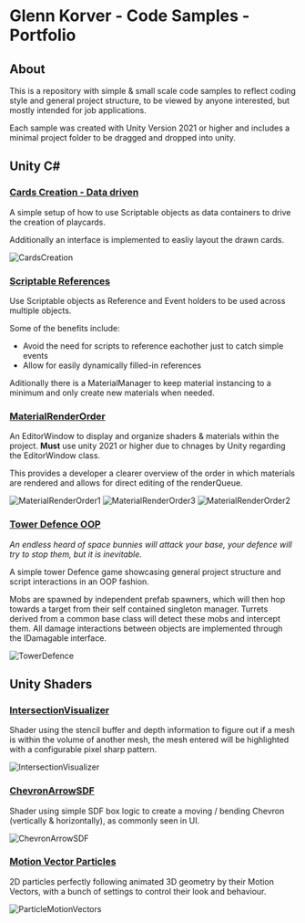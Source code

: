 # Glenn Korver - Code Samples - Portfolio

## About

This is a repository with simple & small scale code samples to reflect coding style and general project structure, to be viewed by anyone interested, but mostly intended for job applications.

Each sample was created with Unity Version 2021 or higher and includes a minimal project folder to be dragged and dropped into unity.


## Unity C#

### [Cards Creation - Data driven](https://github.com/GlennPr/Portfolio/tree/master/Unity-C%23/Cards-DataDriven)
A simple setup of how to use Scriptable objects as data containers to drive the creation of playcards.

Additionally an interface is implemented to easliy layout the drawn cards.

![CardsCreation](https://user-images.githubusercontent.com/15729395/164309788-99b80bda-7fc1-4de6-8465-75de5c65f5a8.PNG)


### [Scriptable References](https://github.com/GlennPr/Portfolio/tree/master/Unity-C%23/Scriptable-References)
Use Scriptable objects as Reference and Event holders to be used across multiple objects.

Some of the benefits include:
- Avoid the need for scripts to reference eachother just to catch simple events
- Allow for easily dynamically filled-in references

Aditionally there is a MaterialManager to keep material instancing to a minimum and only create new materials when needed.


### [MaterialRenderOrder](https://github.com/GlennPr/Portfolio/tree/master/Unity-C%23/EditorWindow-MaterialRenderOrder)
An EditorWindow to display and organize shaders & materials within the project. **Must** use unity 2021 or higher due to chnages by Unity regarding the EditorWindow class.

This provides a developer a clearer overview of the order in which materials are rendered and allows for direct editing of the renderQueue.

![MaterialRenderOrder1](https://user-images.githubusercontent.com/15729395/164308213-978997f8-1045-4de5-92bc-c7453987eccf.PNG)
![MaterialRenderOrder3](https://user-images.githubusercontent.com/15729395/164308257-b8d0b169-0a26-4d74-98a0-8fc0e5bb882f.PNG)
![MaterialRenderOrder2](https://user-images.githubusercontent.com/15729395/164308266-b12b7832-9a61-4ad8-80a7-1f280a7e2542.PNG)


### [Tower Defence OOP](https://github.com/GlennPr/Portfolio/tree/master/Unity-C%23/TowerDefence-OOP/MinimalProject/Assets)
*An endless heard of space bunnies will attack your base, your defence will try to stop them, but it is inevitable.* 

A simple tower Defence game showcasing general project structure and script interactions in an OOP fashion.

Mobs are spawned by independent prefab spawners, which will then hop towards a target from their self contained singleton manager.
Turrets derived from a common base class will detect these mobs and intercept them.
All damage interactions between objects are implemented through the IDamagable interface.


![TowerDefence](https://user-images.githubusercontent.com/15729395/164556726-80fdd160-a8f4-41a3-8d14-69a4f379c246.PNG)



## Unity Shaders

### [IntersectionVisualizer](https://github.com/GlennPr/Portfolio/tree/master/Unity-Shader/IntersectionVisualizer)
Shader using the stencil buffer and depth information to figure out if a mesh is within the volume of another mesh, the mesh entered will be highlighted with a configurable pixel sharp pattern.

![IntersectionVisualizer](https://user-images.githubusercontent.com/15729395/164309442-ca2bb610-3143-4c34-846b-c88886450882.PNG)


### [ChevronArrowSDF](https://github.com/GlennPr/Portfolio/tree/master/Unity-Shader/ChevronArrowSDF)
Shader using simple SDF box logic to create a moving / bending Chevron (vertically & horizontally), as commonly seen in UI.

![ChevronArrowSDF](https://user-images.githubusercontent.com/15729395/164309055-d57ef00f-7688-46ad-aa0e-1f542dbb5eb2.gif)


### [Motion Vector Particles](https://github.com/GlennPr/Portfolio/tree/master/Unity-Shader/ParticlesMotionVectors)
2D particles perfectly following animated 3D geometry by their Motion Vectors, with a bunch of settings to control their look and behaviour.

![ParticleMotionVectors](https://user-images.githubusercontent.com/15729395/164328223-9915cb1a-e445-4261-85b5-7942f790a015.PNG)
